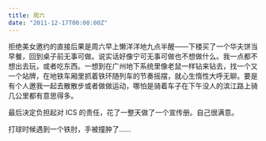 ```yaml
---
title: 周六
date: "2011-12-17T00:00:00Z"
---
```


拒绝美女邀约的直接后果是周六早上懒洋洋地九点半醒——下楼买了一个华夫饼当早餐，回到桌子前无事可做。说实话好像宁可无事可做也不想做什么。我一点都不想出去玩，或者吃东西。一想到在广州地下系统里像老鼠一样钻来钻去，找一个又一个站牌，在地铁车厢里抓着铁环随列车的节奏摇摆，就心生惰性大呼无聊。要是有个人邀我一起去散散步或者做做运动，哪怕是骑着车子在下午没人的滨江路上骑几公里都有意思得多。

最后决定负担起对 ICS 的责任，花了一整天做了一个宣传册。自己很满意。

打球时候遇到一个铁肘，手被撞肿了……

